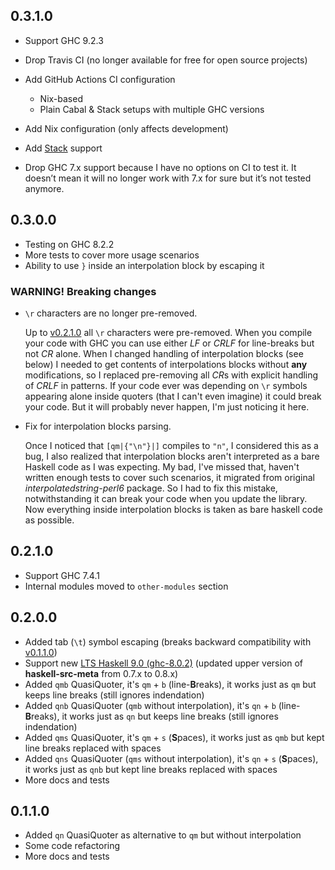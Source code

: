 ## <a name="v0.3.1.0"></a>0.3.1.0

* Support GHC 9.2.3
* Drop Travis CI (no longer available for free for open source projects)

* Add GitHub Actions CI configuration
  * Nix-based
  * Plain Cabal & Stack setups with multiple GHC versions

* Add Nix configuration (only affects development)
* Add [Stack](https://haskellstack.org) support

* Drop GHC 7.x support because I have no options on CI to test it. It doesn’t
  mean it will no longer work with 7.x for sure but it’s not tested anymore.

## <a name="v0.3.0.0"></a>0.3.0.0

* Testing on GHC 8.2.2
* More tests to cover more usage scenarios
* Ability to use `}` inside an interpolation block by escaping it

### **WARNING!** Breaking changes

* `\r` characters are no longer pre-removed.

  Up to [v0.2.1.0](#v0.2.1.0) all `\r` characters were pre-removed. When you
  compile your code with GHC you can use either *LF* or *CRLF* for line-breaks
  but not *CR* alone. When I changed handling of interpolation blocks (see
  below) I needed to get contents of interpolations blocks without **any**
  modifications, so I replaced pre-removing all *CR*s with explicit handling of
  *CRLF* in patterns. If your code ever was depending on `\r` symbols appearing
  alone inside quoters (that I can't even imagine) it could break your code.
  But it will probably never happen, I'm just noticing it here.

* Fix for interpolation blocks parsing.

  Once I noticed that `[qm|{"\n"}|]` compiles to `"n"`, I considered this as a
  bug, I also realized that interpolation blocks aren't interpreted as a bare
  Haskell code as I was expecting. My bad, I've missed that, haven't written
  enough tests to cover such scenarios, it migrated from original
  *interpolatedstring-perl6* package. So I had to fix this mistake,
  notwithstanding it can break your code when you update the library. Now
  everything inside interpolation blocks is taken as bare haskell code as
  possible.

## <a name="v0.2.1.0"></a>0.2.1.0

* Support GHC 7.4.1
* Internal modules moved to `other-modules` section

## <a name="v0.2.0.0"></a>0.2.0.0

* Added tab (`\t`) symbol escaping
  (breaks backward compatibility with [v0.1.1.0](#v0.1.1.0))
* Support new [LTS Haskell 9.0 (ghc-8.0.2)](https://www.stackage.org/lts-9.0)
  (updated upper version of **haskell-src-meta** from 0.7.x to 0.8.x)
* Added `qmb` QuasiQuoter,
  it's `qm` + `b` (line-<b>B</b>reaks),
  it works just as `qm` but keeps line breaks (still ignores indendation)
* Added `qnb` QuasiQuoter (`qmb` without interpolation),
  it's `qn` + `b` (line-<b>B</b>reaks),
  it works just as `qn` but keeps line breaks (still ignores indendation)
* Added `qms` QuasiQuoter,
  it's `qm` + `s` (<b>S</b>paces),
  it works just as `qmb` but kept line breaks replaced with spaces
* Added `qns` QuasiQuoter (`qms` without interpolation),
  it's `qn` + `s` (<b>S</b>paces),
  it works just as `qnb` but kept line breaks replaced with spaces
* More docs and tests

## <a name="v0.1.1.0"></a>0.1.1.0

* Added `qn` QuasiQuoter as alternative to `qm` but without interpolation
* Some code refactoring
* More docs and tests
